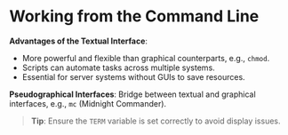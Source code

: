 
# Working from the Command Line

**Advantages of the Textual Interface**:

- More powerful and flexible than graphical counterparts, e.g., `chmod`.
- Scripts can automate tasks across multiple systems.
- Essential for server systems without GUIs to save resources.

**Pseudographical Interfaces**: Bridge between textual and graphical interfaces, e.g., `mc` (Midnight Commander).

> **Tip**: Ensure the `TERM` variable is set correctly to avoid display issues.

